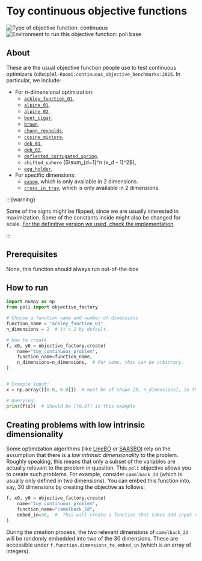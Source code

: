 # Toy continuous objective functions

![Type of objective function: continuous](https://img.shields.io/badge/Input_type-continuous-red)
![Environment to run this objective function: poli base](https://img.shields.io/badge/Environment-poli____base-teal
)

## About

These are the usual objective function people use to test continuous optimizers {cite:p}`Al-Roomi:continuous_objective_benchmarks:2015`. In particular, we include:

- For $n$-dimensional optimization:
    - [`ackley_function_01`](https://www.al-roomi.org/benchmarks/unconstrained/n-dimensions/227-ackley-s-function-no-1-or-ackley-s-path-function),
    - [`alpine_01`](https://www.al-roomi.org/benchmarks/unconstrained/n-dimensions/162-alpine-function-no-1),
    - [`alpine_02`](https://www.al-roomi.org/benchmarks/unconstrained/n-dimensions/163-alpine-function-no-2),
    - [`bent_cigar`](https://www.al-roomi.org/benchmarks/unconstrained/n-dimensions/164-bent-cigar-function),
    - [`brown`](https://www.al-roomi.org/benchmarks/unconstrained/n-dimensions/241-brown-s-function),
    - [`chung_reynolds`](https://www.al-roomi.org/benchmarks/unconstrained/n-dimensions/165-chung-reynolds-function),
    - [`cosine_mixture`](https://www.al-roomi.org/benchmarks/unconstrained/n-dimensions/166-cosine-mixture-function),
    - [`deb_01`](https://www.al-roomi.org/benchmarks/unconstrained/n-dimensions/231-deb-s-function-no-01),
    - [`deb_02`](https://www.al-roomi.org/benchmarks/unconstrained/n-dimensions/232-deb-s-function-no-02),
    - [`deflected_corrugated_spring`](https://www.al-roomi.org/benchmarks/unconstrained/n-dimensions/238-deflected-corrugated-spring-function),
    - `shifted_sphere` ($\sum_{d=1}^n (x_d - 1)^2$),
    - [`egg_holder`](https://www.al-roomi.org/benchmarks/unconstrained/n-dimensions/187-egg-holder-function),
- For specific dimensions:
    - [`easom`](https://www.al-roomi.org/benchmarks/unconstrained/2-dimensions/22-easom-s-function), which is only available in 2 dimensions.
    - [`cross_in_tray`](https://www.al-roomi.org/benchmarks/unconstrained/2-dimensions/44-cross-in-tray-function), which is only available in 2 dimensions.

:::{warning}

Some of the signs might be flipped, since we are usually interested in maximization. Some of the constants inside might also be changed for scale. [For the definitive version we used, check the implementation](https://github.com/MachineLearningLifeScience/poli/blob/dev/src/poli/objective_repository/toy_continuous_problem/definitions.py).

:::

## Prerequisites

None, this function should always run out-of-the-box

## How to run

```python
import numpy as np
from poli import objective_factory

# Choose a function name and number of dimensions
function_name = "ackley_function_01"
n_dimensions = 2  # it's 2 by default.

# How to create
f, x0, y0 = objective_factory.create(
    name="toy_continuous_problem",
    function_name=function_name,
    n_dimensions=n_dimensions,  # For some, this can be arbitrary.
)


# Example input:
x = np.array([[0.0, 0.0]])  # must be of shape [b, n_dimensions], in this case [1, 2].

# Querying:
print(f(x))  # Should be [[0.0]] in this example
```

## Creating problems with low intrinsic dimensionality

Some optimization algorithms (like [LineBO](https://arxiv.org/abs/1902.03229) or [SAASBO](https://proceedings.mlr.press/v161/eriksson21a.html)) rely on the assumption that there is a _low intrinsic dimensionality_ to the problem. Roughly speaking, this means that only a subset of the variables are actually relevant to the problem in question. This `poli` objective allows you to create such problems. For example, consider `camelback_2d` (which is usually only defined in two dimensions). You can embed this function into, say, 30 dimensions by creating the objective as follows:

```python
f, x0, y0 = objective_factory.create(
    name="toy_continuous_problem",
    function_name="camelback_2d",
    embed_in=30,  #  This will create a function that takes 30d input values
)
```

During the creation process, the two relevant dimensions of `camelback_2d` will be randomly embedded into two of the 30 dimensions. These are accessible under `f.function.dimensions_to_embed_in` (which is an array of integers).
